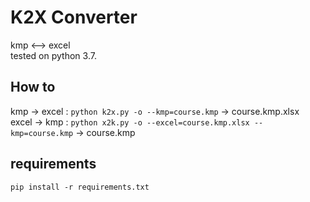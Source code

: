 # K2X Converter
kmp &lt;--> excel  
tested on python 3.7.

## How to
kmp -> excel : `python k2x.py -o --kmp=course.kmp` -> course.kmp.xlsx  
excel -> kmp : `python x2k.py -o --excel=course.kmp.xlsx --kmp=course.kmp` -> course.kmp

## requirements
`pip install -r requirements.txt`
